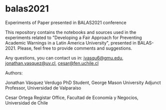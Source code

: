 # balas2021
Experiments of Paper presented in BALAS2021 conference

This repository contains the notebooks and sources used in the experiments related to "Developing a Fair Approach for Preventing
Academic Warnings in a Latin America University", presented in BALAS-2021. Please, feel free to provide comments and suggestions.

Any questions, you can contact us in: jvasqu6@gmu.edu, jonathan.vasquez@uv.cl, cesar@fen.uchile.cl

Authors:

Jonathan Vásquez Verdugo
PhD Student, George Mason University
Adjunct Professor, Universidad de Valparaíso

Cesar Ortega
Registar Office, Facultad de Economía y Negocios, Universidad de Chile
